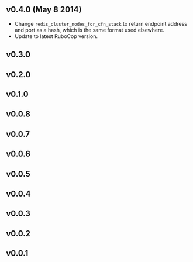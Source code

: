 ## v0.4.0 (May 8 2014)

* Change `redis_cluster_nodes_for_cfn_stack` to return endpoint address and port
  as a hash, which is the same format used elsewhere.
* Update to latest RuboCop version.

## v0.3.0

## v0.2.0

## v0.1.0

## v0.0.8

## v0.0.7

## v0.0.6

## v0.0.5

## v0.0.4

## v0.0.3

## v0.0.2

## v0.0.1
